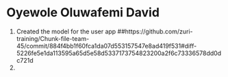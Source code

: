 <h1>Oyewole Oluwafemi David</h1>
<ol>
<li>Created the model for the user app  ##https://github.com/zuri-training/Chunk-file-team-45/commit/884f4bb1f60fca1da07d553157547e8ad419f531#diff-5226fe5e1da113595a65d5e58d5337173754823200a2f6c73336578dd0dc721d <li
</ol>
